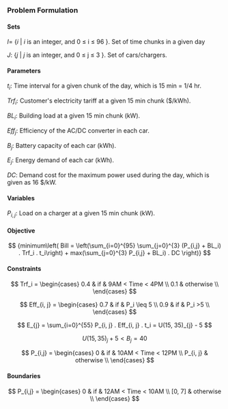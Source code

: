 ### Problem Formulation

#### Sets

$I$= {$i$ | $i$ is an integer, and 0 $\leq$ i $\leq$ 96 }. Set of time chunks in a given day

$J$: {$j$ | $j$ is an integer, and 0 $\leq$ j $\leq$ 3 }. Set of cars/chargers.

#### Parameters

$t_i$: Time interval for a given chunk of the day, which is 15 min = 1/4 hr.

$Trf_i$: Customer's electricity tariff at a given 15 min chunk ($/kWh).

$BL_i$: Building load at a given 15 min chunk (kW). 

$Eff_{j}$: Efficiency of the AC/DC converter in each car.

$B_j$: Battery capacity of each car (kWh).

$E_{j}$: Energy demand of each car (kWh).

$DC$: Demand cost for the maximum power used during the day, which is given as 16 $/kW.

#### Variables

$P_{i,j}$: Load on a charger at a given 15 min chunk (kW).

#### Objective


$$
{minimum\left( Bill = \left(\sum_{i=0}^{95} \sum_{j=0}^{3} (P_{i,j} + BL_i) . Trf_i . t_i\right) + max(\sum_{j=0}^{3} P_{i,j} + BL_i) . DC \right)}
$$

#### Constraints

$$
Trf_i = 
\begin{cases}
  0.4 & if & 9AM < Time < 4PM \\
  0.1 & otherwise       \\
\end{cases}
$$

$$
Eff_{i, j} =
\begin{cases}
  0.7 & if & P_i \leq 5 \\
  0.9 & if & P_i >5 \\
\end{cases}
$$

$$
E_{j} = \sum_{i=0}^{55} P_{i, j} . Eff_{i, j} . t_i = U(15, 35)_{j} - 5
$$

$$
U(15,35)_{j} + 5 <  B_{j} = 40
$$

$$
P_{i,j} = 
\begin{cases}
  0   & if & 10AM < Time < 12PM \\
  P_{i, j}   & otherwise       \\
\end{cases}
$$



#### Boundaries

$$
P_{i,j} = 
\begin{cases}
  0   & if & 12AM < Time < 10AM \\
  [0, 7]   & otherwise       \\
\end{cases}
$$



